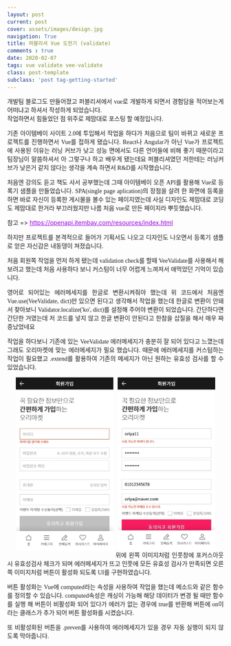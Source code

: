```yaml
---
layout: post
current: post
cover: assets/images/design.jpg
navigation: True
title: 퍼블리셔 Vue 도전기 (validate)
comments : true
date: 2020-02-07
tags: vue validate vee-validate
class: post-template
subclass: 'post tag-getting-started'
---
```


<p style="font-family:nanum;text-align:justify">
    개발팀 블로그도 만들어졌고 퍼블리셔에서 vue로 개발하게 되면서 경험담을 적어보는게 어떠냐고 하셔서 작성하게 되었습니다. <br/>
    작업하면서 힘들었던 점 위주로 제맘대로 포스팅 할 예정입니다.
</p>
<p style="font-family:nanum;text-align:justify">
    기존 아이템베이 사이트 2.0에 투입해서 작업을 하다가 처음으로 팀이 바뀌고 새로운 프로젝트를 진행하면서 Vue를 접하게 됐습니다.
    React나 Angular가 아닌 Vue가 프로젝트에 사용된 이유는 러닝 커브가 낮고 성능 면에서도 다른 언어들에 비해 좋기 때문이라고 팀장님이 말씀하셔서 
    아 그렇구나 하고 배우게 됐는데요
    퍼블리셔였던 저한테는 러닝커브가 낮은거 같지 않다는 생각을 계속 하면서 R&D를 시작했습니다.
</p>
<p style="font-family:nanum;text-align:justify">
    처음엔 강의도 듣고 책도 사서 공부했는데 그때 아이템베이 오픈 API를 활용해 Vue로 등록기 샘플을 만들었습니다.
    SPA(single page aplication)의 장점을 살려 한 화면에 등록을 하면 바로 자신이 등록한 게시물을 볼수 있는 페이지였는데
    사실 디자인도 제맘대로 코딩도 제맘대로 한거라 부끄러웠지만 나름 처음 vue로 만든 페이지라 뿌듯했습니다.
</p>
<p>참고 => <a href="https://openapi.itembay.com/resources/index.html" target="_balnk" style="color:#9c05dc">https://openapi.itembay.com/resources/index.html</a></p>

<p style="font-family:nanum;text-align:justify">
    하지만 프로젝트를 본격적으로 들어가 기획서도 나오고 디자인도 나오면서 등록기 샘플로 얻은 자신감은 내동댕이 쳐졌습니다.
</p>
<p style="font-family:nanum;text-align:justify">
    처음 회원쪽 작업을 먼저 하게 됐는데 validation check를 할때 VeeValidate를 사용해서 해보려고 했는데 처음 사용하다 보니 커스텀이 너무 어렵게 느껴져서
    애먹었던 기억이 있습니다.
</p>
<script src="https://gist.github.com/itembay/affdd9bc1bb24bc0acaa3a9c19fb1471.js"></script>
<p style="font-family:nanum;text-align:justify">
영어로 되어있는 에러메세지를 한글로 변환시켜줘야 했는데 위 코드에서 처음엔 Vue.use(VeeValidate, dict)만 있으면 된다고 생각해서 작업을 했는데 
한글로 변환이 안돼서 찾아보니 Validator.localize('ko', dict)를 설정해 주어야 변환이 되었습니다. 간단하다면 간단한 거였는데 저 코드를 넣지 않고 한글 변환이 안된다고 한참을 삽질을 해서 매우 짜증났었네요 
</p>
<script src="https://gist.github.com/itembay/a06bf4079935eea15909e22b57150a08.js"></script>
<p style="font-family:nanum;text-align:justify">
작업을 하다보니 기존에 있는 VeeValidate 에러메세지가 충분히 잘 되어 있다고 느꼈는데 그래도 오리마켓에 맞는 에러메세지가 필요 했습니다. 때문에 에러메세지를 커스텀하는 작업이 필요했고 .extend를 활용하여 기존의 메세지가 아닌 원하는 유효성 검사를 할 수 있었습니다.
</p>
<img src="../assets/images/ori_validate.jpg" style="width:45% !important;float:left;margin-right:1%;margin-left:4%;" /><img src="../assets/images/ori_validate2.jpg"  style="width:45% !important;float:left;margin-left:1%;margin-right:4%;" />
<p style="font-family:nanum;text-align:justify">    
    위에 왼쪽 이미지처럼 인풋창에 포커스아웃시 유효성검사 체크가 되며 에러메세지가 뜨고 인풋에 모든 유효성 검사가 만족되면 오른쪽 이미지처럼 버튼이 활성화 되도록 UI를 구현하였습니다.

</p>
<script src="https://gist.github.com/itembay/48e7643bf3354d79faf18418f204a380.js"></script>
<p style="font-family:nanum;text-align:justify">
    버튼 활성화는 Vue에 computed라는 속성을 사용하여 작업을 했는데 메소드와 같은 함수를 정의할 수 있습니다. computed속성은 캐싱이 가능해 해당 데이터가 변경 될 때만 함수를 실행 해 버튼이 비활성화 되어 있다가 에러가 없는 경우에 true를 반환해 버튼에 on이라는 클래스가 추가 되어 버튼 활성화를 시켰습니다.    
</p>
<script src="https://gist.github.com/itembay/7a533d54d8fca906e984e8c655703a0c.js"></script>
<p style="font-family:nanum;text-align:justify">
    또 비활성화된 버튼을 .preven를 사용하여 에러메세지가 있을 경우 자동 실행이 되지 않도록 막아줍니다.
</p>